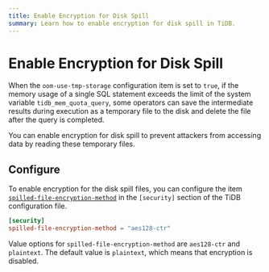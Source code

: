 ```yaml
---
title: Enable Encryption for Disk Spill
summary: Learn how to enable encryption for disk spill in TiDB.
---
```


# Enable Encryption for Disk Spill

When the `oom-use-tmp-storage` configuration item is set to `true`, if the memory usage of a single SQL statement exceeds the limit of the system variable `tidb_mem_quota_query`, some operators can save the intermediate results during execution as a temporary file to the disk and delete the file after the query is completed.

You can enable encryption for disk spill to prevent attackers from accessing data by reading these temporary files.

## Configure

To enable encryption for the disk spill files, you can configure the item [`spilled-file-encryption-method`](/tidb-configuration-file.md#spilled-file-encryption-method) in the `[security]` section of the TiDB configuration file.

```toml
[security]
spilled-file-encryption-method = "aes128-ctr"
```

Value options for `spilled-file-encryption-method` are `aes128-ctr` and `plaintext`. The default value is `plaintext`, which means that encryption is disabled.
